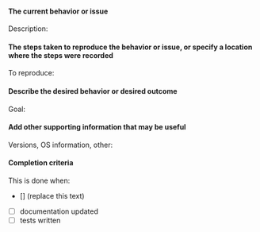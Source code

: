 <!-- Fill out this issue by completing the items below. Not every item may be relevent to you, so feel free to make changes-->

#### The current behavior or issue

Description:

#### The steps taken to reproduce the behavior or issue, or specify a location where the steps were recorded

To reproduce:

#### Describe the desired behavior or desired outcome

Goal:

#### Add other supporting information that may be useful

Versions, OS information, other:

#### Completion criteria

This is done when:
- [] (replace this text)
- [ ] documentation updated
- [ ] tests written
